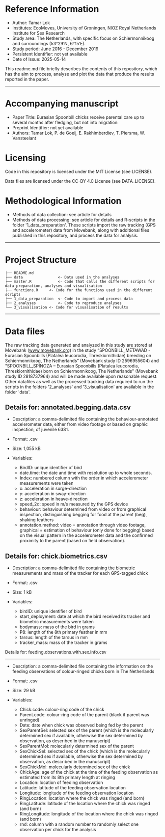Reference Information
=====================

* Author: 			Tamar Lok
* Institutes:			EcoMoves, University of Groningen, NIOZ Royal Netherlands Institute for Sea Research 
* Study area:			The Netherlands, with specific focus on Schiermonnikoog and surroundings (53°29’N, 6°15’E).
* Study period:			June 2016 - December 2019
* Persistent Identifier:	not yet available
* Date of Issue:		2025-05-14

This readme.md file briefly describes the contents of this repository, which has the aim to process, 
analyse and plot the data that produce the results reported in the paper.  

- - -

Accompanying manuscript
=====================

* Paper Title: Eurasian Spoonbill chicks receive parental care up to several months after fledging, but not into migration
* Preprint Identifier: not yet available
* Authors: Tamar Lok, P. de Goeij, E. Rakhimberdiev, T. Piersma, W. Vansteelant

Licensing
==========================

Code in this repository is licensed under the MIT License (see LICENSE).

Data files are licensed under the CC-BY 4.0 License (see DATA_LICENSE).

Methodological Information
==========================

* Methods of data collection: see article for details
* Methods of data processing: see article for details and R-scripts in the folder '1_data_preparation'. These scripts import the raw tracking (GPS and accelerometer) data from Movebank, along with additional files published in this repository, and process the data for analysis.

- - -

Project Structure
===================

```
├── README.md
├── data				<- Data used in the analyses
├── master.R			<- Code that calls the different scripts for data preparation, analyses and visualisation
├── functions.R		<- Code for the functions used in the different scripts
├── 1_data_preparation	<- Code to import and process data
├── 2_analyses			<- Code to reproduce analyses 
└── 3_visualisation	<- Code for visualisation of results
```
  
- - -

Data files
==========
The raw tracking data generated and analyzed in this study are stored at Movebank (www.movebank.org) in the study “SPOONBILL_METAWAD - Eurasian Spoonbills (Platalea leucorodia, Threskiornithidae) breeding on Schiermonnikoog, The Netherlands” (Movebank study ID 2596955604) and "SPOONBILL_SPINOZA – Eurasian Spoonbills (Platalea leucorodia, Threskiornithidae) born on Schiermonnikoog, The Netherlands" (Movebank study ID 2818737964) and will be made available upon reasonable request.
Other datafiles as well as the processed tracking data required to run the scripts in the folders '2_analyses' and '3_visualisation' are available in the folder 'data'. 

Details for: annotated.begging.data.csv
--------------------------
* Description: a comma-delimited file containing the behaviour-annotated accelerometer data, either from video footage or based on graphic inspection, of juvenile 6381. 

* Format: .csv

* Size: 1,055 kB

* Variables:
	* BirdID: unique identifier of bird
	* date.time: the date and time with resolution up to whole seconds.
	* Index: numbered column with the order in which accelerometer measurements were taken
	* x: acceleration in surge-direction
	* y: acceleration in sway-direction
	* z: acceleration in heave-direction
	* speed_2d: speed in m/s measured by the GPS device
	* behaviour: behaviour determined from video or from graphical inspection, distinguishing begging for food at the parent (beg), shaking feathers 
	* annotation.method: video = annotation through video footage, graphical = estimation of behaviour (only done for begging) based on the visual pattern in the accelerometer data and the confirmed proximity to the parent (based on field observation). 

Details for: chick.biometrics.csv
--------------------------
* Description: a comma-delimited file containing the biometric measurements and mass of the tracker for each GPS-tagged chick 

* Format: .csv

* Size: 1 kB

* Variables: 
	* birdID: unique identifier of bird
	* start_deployment: date at which the bird received its tracker and biometric measurements were taken
	* bodymass: mass of the bird in grams
	* P8: length of the 8th primary feather in mm
	* tarsus: length of the tarsus in mm
	* tracker_mass: mass of the tracker in grams 

Details for: feeding.observations.with.sex.info.csv

--------------------------
* Description: a comma-delimited file containing the information on the feeding observations of colour-ringed chicks born in The Netherlands

* Format: .csv

* Size: 29 kB

* Variables:
	* Chick.code: colour-ring code of the chick
	* Parent.code: colour-ring code of the parent (black if parent was unringed)
	* Date: date when chick was observed being fed by the parent
	* SexParentSel: selected sex of the parent (which is the molecularly determined sex if available, otherwise the sex determined by observation, as described in the manuscript)
	* SexParentMol: molecularly determined sex of the parent
	* SexChickSel: selected sex of the chick (which is the molecularly determined sex if available, otherwise the sex determined by observation, as described in the manuscript)
	* SexChickMol: molecularly determined sex of the chick
	* ChickAge: age of the chick at the time of the feeding observation as estimated from its 8th primary length at ringing
	* Location: location of feeding observation
	* Latitude: latitude of the feeding observation location
	* Longitude: longitude of the feeding observation location
	* RingLocation: location where the chick was ringed (and born)
	* RingLatitude: latitude of the location where the chick was ringed (and born)
	* RingLongitude: longitude of the location where the chick was ringed (and born)
	* rnd: column with a random number to randomly select one observation per chick for the analysis




